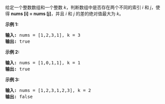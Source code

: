 <p>给定一个整数数组和一个整数&nbsp;<em>k</em>，判断数组中是否存在两个不同的索引<em>&nbsp;i</em>&nbsp;和<em>&nbsp;j</em>，使得&nbsp;<strong>nums [i] = nums [j]</strong>，并且 <em>i</em> 和 <em>j</em>&nbsp;的差的绝对值最大为 <em>k</em>。</p>

<p><strong>示例&nbsp;1:</strong></p>

<pre><strong>输入:</strong> nums = [1,2,3,1], k<em> </em>= 3
<strong>输出:</strong> true</pre>

<p><strong>示例 2:</strong></p>

<pre><strong>输入: </strong>nums = [1,0,1,1], k<em> </em>=<em> </em>1
<strong>输出:</strong> true</pre>

<p><strong>示例 3:</strong></p>

<pre><strong>输入: </strong>nums = [1,2,3,1,2,3], k<em> </em>=<em> </em>2
<strong>输出:</strong> false</pre>
